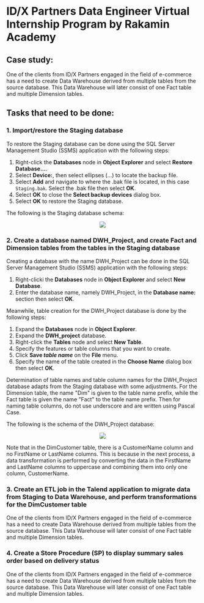 # ID/X Partners Data Engineer Virtual Internship Program by Rakamin Academy

## Case study:

One of the clients from ID/X Partners engaged in the field of e-commerce has a need to create Data
Warehouse derived from multiple tables from the source database. This Data Warehouse will later consist of one Fact table and multiple Dimension tables.

## Tasks that need to be done:

### 1. Import/restore the Staging database

To restore the Staging database can be done using the SQL Server Management Studio (SSMS) application with the following steps:

1. Right-click the **Databases** node in **Object Explorer** and select **Restore Database...**.
2. Select **Device:**, then select ellipses (...) to locate the backup file.
3. Select **Add** and navigate to where the .bak file is located, in this case `Staging.bak`. Select the .bak file then select **OK**.
4. Select **OK** to close the **Select backup devices** dialog box.
5. Select **OK** to restore the Staging database.

The following is the Staging database schema:

<div align="center"><img src="https://drive.google.com/uc?export=view&id=12wtje7-s1769VsSrkNEy3_BiylL6MazS"></div>

### 2. Create a database named DWH_Project, and create Fact and Dimension tables from the tables in the Staging database

Creating a database with the name DWH_Project can be done in the SQL Server Management Studio (SSMS) application with the following steps:

1. Right-clicki the **Databases** node in **Object Explorer** and select **New Database**.
2. Enter the database name, namely DWH_Project, in the **Database name:** section then select **OK**.

Meanwhile, table creation for the DWH_Project database is done by the following steps:
1. Expand the **Databases** node in **Object Explorer**.
2. Expand the **DWH_project** database.
3. Right-click the **Tables** node and select **New Table**.
4. Specify the features or table columns that you want to create.
5. Click **Save *table name*** on the **File** menu.
6. Specify the name of the table created in the **Choose Name** dialog box then select **OK**.

Determination of table names and table column names for the DWH_Project database adapts from the Staging database with some adjustments. For the Dimension table, the name "Dim" is given to the table name prefix, while the Fact table is given the name "Fact" to the table name prefix. Then for naming table columns, do not use underscore and are written using Pascal Case.

The following is the schema of the DWH_Project database:

<div align="center"><img src="https://drive.google.com/uc?export=view&id=1sw15UIyUNA833oInyu9ohJ3CbRsFVTOl"></div>


Note that in the DimCustomer table, there is a CustomerName column and no FirstName or LastName columns. This is because in the next process, a data transformation is performed by converting the data in the FirstName and LastName columns to uppercase and combining them into only one column, CustomerName.

### 3. Create an ETL job in the Talend application to migrate data from Staging to Data Warehouse, and perform transformations for the DimCustomer table

One of the clients from ID/X Partners engaged in the field of e-commerce has a need to create Data
Warehouse derived from multiple tables from the source database. This Data Warehouse will later consist of one Fact table and multiple Dimension tables.

### 4. Create a Store Procedure (SP) to display summary sales order based on delivery status

One of the clients from ID/X Partners engaged in the field of e-commerce has a need to create Data
Warehouse derived from multiple tables from the source database. This Data Warehouse will later consist of one Fact table and multiple Dimension tables.
